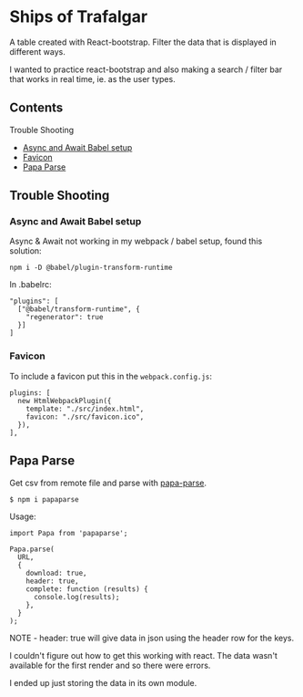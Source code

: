 # Ships of Trafalgar

A table created with React-bootstrap. Filter the data that is displayed in different ways.

I wanted to practice react-bootstrap and also making a search / filter bar that works in real time, ie. as the user types.

## Contents

Trouble Shooting

- [Async and Await Babel setup](#async-and-await-babel-setup)
- [Favicon](#favicon)
- [Papa Parse](#papa-parse)

## Trouble Shooting

### Async and Await Babel setup

Async & Await not working in my webpack / babel setup, found this solution:

    npm i -D @babel/plugin-transform-runtime

In .babelrc:

    "plugins": [
      ["@babel/transform-runtime", {
        "regenerator": true
      }]
    ]

### Favicon

To include a favicon put this in the `webpack.config.js`:

    plugins: [
      new HtmlWebpackPlugin({
        template: "./src/index.html",
        favicon: "./src/favicon.ico",
      }),
    ],

## Papa Parse

Get csv from remote file and parse with [papa-parse](https://www.papaparse.com/).

    $ npm i papaparse

Usage:

    import Papa from 'papaparse';

    Papa.parse(
      URL,
      {
        download: true,
        header: true,
        complete: function (results) {
          console.log(results);
        },
      }
    );

NOTE - header: true will give data in json using the header row for the keys.

I couldn't figure out how to get this working with react. The data wasn't available for the first render and so there were errors.

I ended up just storing the data in its own module.
